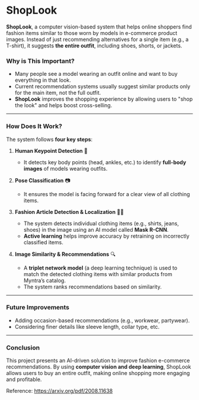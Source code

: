 # ShopLook
**ShopLook**, a computer vision-based system that helps online shoppers find fashion items similar to those worn by models in e-commerce product images. Instead of just recommending alternatives for a single item (e.g., a T-shirt), it suggests **the entire outfit**, including shoes, shorts, or jackets.

### **Why is This Important?**
- Many people see a model wearing an outfit online and want to buy everything in that look.
- Current recommendation systems usually suggest similar products only for the main item, not the full outfit.
- **ShopLook** improves the shopping experience by allowing users to "shop the look" and helps boost cross-selling.

---

### **How Does It Work?**  
The system follows **four key steps**:

1. **Human Keypoint Detection** 👤  
   - It detects key body points (head, ankles, etc.) to identify **full-body images** of models wearing outfits.

2. **Pose Classification** 📷  
   - It ensures the model is facing forward for a clear view of all clothing items.

3. **Fashion Article Detection & Localization** 👕👟  
   - The system detects individual clothing items (e.g., shirts, jeans, shoes) in the image using an AI model called **Mask R-CNN**.
   - **Active learning** helps improve accuracy by retraining on incorrectly classified items.

4. **Image Similarity & Recommendations** 🔍  
   - A **triplet network model** (a deep learning technique) is used to match the detected clothing items with similar products from Myntra’s catalog.
   - The system ranks recommendations based on similarity.

---

### **Future Improvements**
- Adding occasion-based recommendations (e.g., workwear, partywear).
- Considering finer details like sleeve length, collar type, etc.

---

### **Conclusion**
This project presents an AI-driven solution to improve fashion e-commerce recommendations. By using **computer vision and deep learning**, ShopLook allows users to buy an entire outfit, making online shopping more engaging and profitable.

Reference:
https://arxiv.org/pdf/2008.11638
